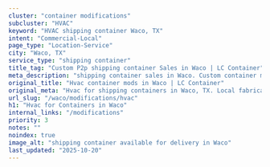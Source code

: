 ```yaml
---
cluster: "container modifications"
subcluster: "HVAC"
keyword: "HVAC shipping container Waco, TX"
intent: "Commercial-Local"
page_type: "Location-Service"
city: "Waco, TX"
service_type: "shipping container"
title_tag: "Custom P2p shipping container Sales in Waco | LC Container"
meta_description: "shipping container sales in Waco. Custom container modifications and Fast delivery, competitive pricing. Serving modifications area. Quote ID: IYE. Call (214) 524-4168 for your free quote today."
original_title: "Hvac container mods in Waco | LC Container"
original_meta: "Hvac for shipping containers in Waco, TX. Local fabrication & pro install. LC Container — Since 2003. Get a quote."
url_slug: "/waco/modifications/hvac"
h1: "Hvac for Containers in Waco"
internal_links: "/modifications"
priority: 3
notes: ""
noindex: true
image_alt: "shipping container available for delivery in Waco"
last_updated: "2025-10-20"
---
```


<!-- TODO: Add unique city/inventory copy, images, and internal links here. -->
